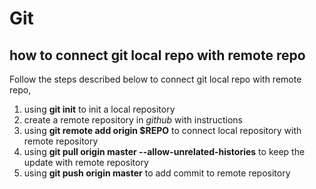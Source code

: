 # Git

## how to connect git local repo with remote repo

Follow the steps described below to connect git local repo with remote repo,

1. using **git init** to init a local repository
2. create a remote repository in *github* with instructions
3. using **git remote add origin $REPO** to connect local repository with remote repository
4. using **git pull origin master --allow-unrelated-histories** to keep the update with remote repository
5. using **git push origin master** to add commit to remote repository

